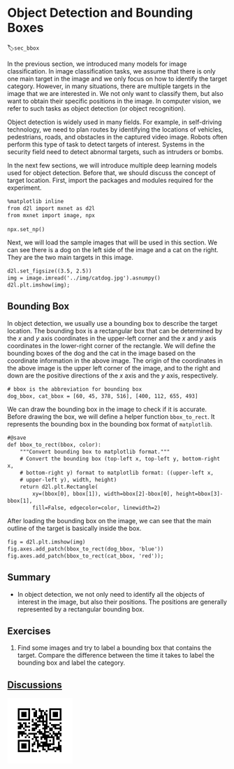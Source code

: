 # Object Detection and Bounding Boxes
:label:`sec_bbox`


In the previous section, we introduced many models for image classification. In image classification tasks, we assume that there is only one main target in the image and we only focus on how to identify the target category. However, in many situations, there are multiple targets in the image that we are interested in. We not only want to classify them, but also want to obtain their specific positions in the image. In computer vision, we refer to such tasks as object detection (or object recognition).

Object detection is widely used in many fields. For example, in self-driving technology, we need to plan routes by identifying the locations of vehicles, pedestrians, roads, and obstacles in the captured video image. Robots often perform this type of task to detect targets of interest. Systems in the security field need to detect abnormal targets, such as intruders or bombs.

In the next few sections, we will introduce multiple deep learning models used for object detection. Before that, we should discuss the concept of target location. First, import the packages and modules required for the experiment.

```{.python .input}
%matplotlib inline
from d2l import mxnet as d2l
from mxnet import image, npx

npx.set_np()
```

Next, we will load the sample images that will be used in this section. We can see there is a dog on the left side of the image and a cat on the right. They are the two main targets in this image.

```{.python .input}
d2l.set_figsize((3.5, 2.5))
img = image.imread('../img/catdog.jpg').asnumpy()
d2l.plt.imshow(img);
```

## Bounding Box

In object detection, we usually use a bounding box to describe the target location. The bounding box is a rectangular box that can be determined by the $x$ and $y$ axis coordinates in the upper-left corner and the $x$ and $y$ axis coordinates in the lower-right corner of the rectangle. We will define the bounding boxes of the dog and the cat in the image based on the coordinate information in the above image. The origin of the coordinates in the above image is the upper left corner of the image, and to the right and down are the positive directions of the $x$ axis and the $y$ axis, respectively.

```{.python .input}
# bbox is the abbreviation for bounding box
dog_bbox, cat_bbox = [60, 45, 378, 516], [400, 112, 655, 493]
```

We can draw the bounding box in the image to check if it is accurate. Before drawing the box, we will define a helper function `bbox_to_rect`. It represents the bounding box in the bounding box format of `matplotlib`.

```{.python .input}
#@save
def bbox_to_rect(bbox, color):
    """Convert bounding box to matplotlib format."""
    # Convert the bounding box (top-left x, top-left y, bottom-right x,
    # bottom-right y) format to matplotlib format: ((upper-left x,
    # upper-left y), width, height)
    return d2l.plt.Rectangle(
        xy=(bbox[0], bbox[1]), width=bbox[2]-bbox[0], height=bbox[3]-bbox[1],
        fill=False, edgecolor=color, linewidth=2)
```

After loading the bounding box on the image, we can see that the main outline of the target is basically inside the box.

```{.python .input}
fig = d2l.plt.imshow(img)
fig.axes.add_patch(bbox_to_rect(dog_bbox, 'blue'))
fig.axes.add_patch(bbox_to_rect(cat_bbox, 'red'));
```

## Summary

* In object detection, we not only need to identify all the objects of interest in the image, but also their positions. The positions are generally represented by a rectangular bounding box.

## Exercises

1. Find some images and try to label a bounding box that contains the target. Compare the difference between the time it takes to label the bounding box and label the category.


## [Discussions](https://discuss.mxnet.io/t/2444)

![](../img/qr_bounding-box.svg)
